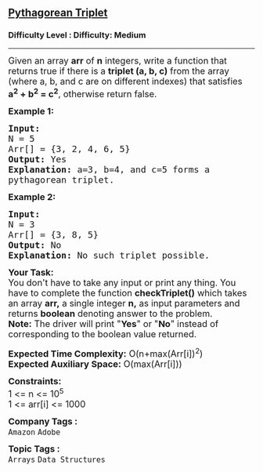 <h2><a href="https://www.geeksforgeeks.org/problems/pythagorean-triplet3018/1?page=1&category=Arrays&difficulty=Medium&status=unsolved&sortBy=submissions">Pythagorean Triplet</a></h2><h3>Difficulty Level : Difficulty: Medium</h3><hr><div class="problems_problem_content__Xm_eO"><p><span style="font-size: 18px;">Given an array <strong>arr</strong> of <strong>n</strong> integers, write a function that returns true if there is a <strong>triplet (a, b, c)</strong> from the array (where a, b, and c are on different indexes) that satisfies <strong>a<sup>2</sup>&nbsp;+ b<sup>2</sup>&nbsp;= c<sup>2</sup></strong>, otherwise return false.</span></p>
<p><span style="font-size: 18px;"><strong>Example 1:</strong></span></p>
<pre><span style="font-size: 18px;"><strong>Input:
</strong>N = 5
Arr[] = {3, 2, 4, 6, 5}
<strong>Output:</strong> Yes
<strong>Explanation:</strong> a=3, b=4, and c=5 forms a
pythagorean triplet.
</span></pre>
<p><span style="font-size: 18px;"><strong>Example 2:</strong></span></p>
<pre><span style="font-size: 18px;"><strong>Input:
</strong>N = 3
Arr[] = {3, 8, 5}
<strong>Output:</strong> No
<strong>Explanation:</strong>&nbsp;No such triplet possible.
</span></pre>
<p><span style="font-size: 18px;"><strong>Your Task:<br></strong></span><span style="font-size: 18px;">You don't have to take any input or print any thing. You have to complete the function <strong>checkTriplet()</strong>&nbsp;which takes an array <strong>arr,</strong> a single integer&nbsp;<strong>n,</strong>&nbsp;as input parameters&nbsp;and returns <strong>boolean</strong> denoting answer to the problem.<br><strong>Note:</strong>&nbsp;The driver will print "<strong>Yes</strong>" or "<strong>No</strong>" instead of corresponding to the boolean value returned.</span></p>
<p><span style="font-size: 18px;"><strong>Expected Time Complexity:</strong> O(n+max(Arr[i])<sup>2</sup>)<br><strong>Expected Auxiliary Space:</strong>&nbsp;O(max(Arr[i]))</span></p>
<p><span style="font-size: 18px;"><strong>Constraints:</strong><br>1 &lt;= n &lt;= 10<sup>5</sup><br>1 &lt;= arr[i] &lt;= 1000</span></p></div><p><span style=font-size:18px><strong>Company Tags : </strong><br><code>Amazon</code>&nbsp;<code>Adobe</code>&nbsp;<br><p><span style=font-size:18px><strong>Topic Tags : </strong><br><code>Arrays</code>&nbsp;<code>Data Structures</code>&nbsp;